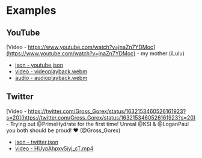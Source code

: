 # Examples

## YouTube

[Video - https://www.youtube.com/watch?v=jnaZn7YDMoc](https://www.youtube.com/watch?v=jnaZn7YDMoc) - my mother (iLulu)

- [json - youtube.json](https://github.com/Joshua-Noakes1/raiden/blob/raiden/lib/examples/youtube.json)
- [video - videoplayback.webm](https://media.cocogoat.xyz/raiden/youtube/videoplayback.webm)
- [audio - audioplayback.webm](https://media.cocogoat.xyz/raiden/youtube/audioplayback.webm)

## Twitter 
[Video - https://twitter.com/Gross_Gorex/status/1632153460526161923?s=20](https://twitter.com/Gross_Gorex/status/1632153460526161923?s=20) - Trying out @PrimeHydrate for the first time! Unreal @KSI & @LoganPaul you both should be proud! ❤️ (@Gross_Gorex)

- [json - twitter.json](https://github.com/Joshua-Noakes1/raiden/blob/raiden/lib/examples/twitter.json)
- [video - HUypAhpxv5iyj_cT.mp4](https://media.cocogoat.xyz/raiden/twitter/HUypAhpxv5iyj_cT.mp4)